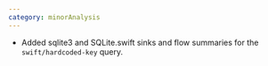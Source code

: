 ```yaml
---
category: minorAnalysis
---
```

* Added sqlite3 and SQLite.swift sinks and flow summaries for the `swift/hardcoded-key` query.
